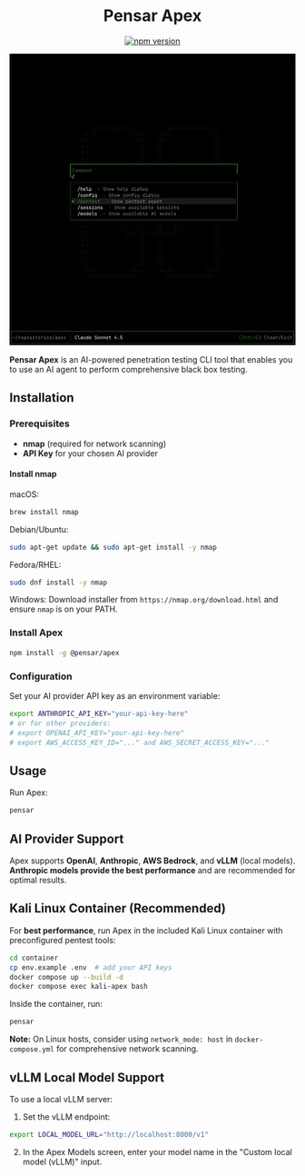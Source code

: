<h1 align="center">Pensar Apex</h1>

<p align="center">
<a href="https://www.npmjs.com/package/@pensar/apex"><img src="https://img.shields.io/npm/v/@pensar/apex" alt="npm version"></a>
<p align="center">
  <img src="screenshot.png" alt="Pensar Apex Screenshot" width="800">
</p>

**Pensar Apex** is an AI-powered penetration testing CLI tool that enables you to use an AI agent to perform comprehensive black box testing.

## Installation

### Prerequisites

- **nmap** (required for network scanning)
- **API Key** for your chosen AI provider

#### Install nmap

macOS:

```bash
brew install nmap
```

Debian/Ubuntu:

```bash
sudo apt-get update && sudo apt-get install -y nmap
```

Fedora/RHEL:

```bash
sudo dnf install -y nmap
```

Windows:
Download installer from `https://nmap.org/download.html` and ensure `nmap` is on your PATH.

### Install Apex

```bash
npm install -g @pensar/apex
```

### Configuration

Set your AI provider API key as an environment variable:

```bash
export ANTHROPIC_API_KEY="your-api-key-here"
# or for other providers:
# export OPENAI_API_KEY="your-api-key-here"
# export AWS_ACCESS_KEY_ID="..." and AWS_SECRET_ACCESS_KEY="..."
```

## Usage

Run Apex:

```bash
pensar
```

## AI Provider Support

Apex supports **OpenAI**, **Anthropic**, **AWS Bedrock**, and **vLLM** (local models). **Anthropic models provide the best performance** and are recommended for optimal results.

## Kali Linux Container (Recommended)

For **best performance**, run Apex in the included Kali Linux container with preconfigured pentest tools:

```bash
cd container
cp env.example .env  # add your API keys
docker compose up --build -d
docker compose exec kali-apex bash
```

Inside the container, run:

```bash
pensar
```

**Note:** On Linux hosts, consider using `network_mode: host` in `docker-compose.yml` for comprehensive network scanning.

## vLLM Local Model Support

To use a local vLLM server:

1. Set the vLLM endpoint:

```bash
export LOCAL_MODEL_URL="http://localhost:8000/v1"
```

2. In the Apex Models screen, enter your model name in the "Custom local model (vLLM)" input.
